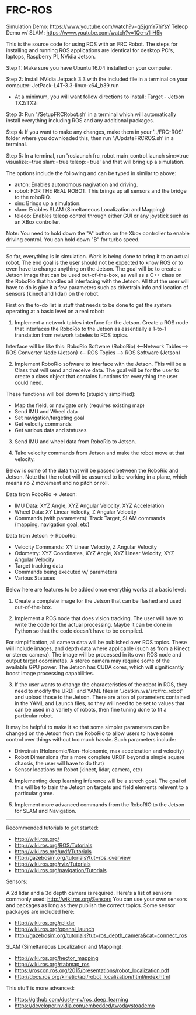 # FRC-ROS

Simulation Demo: https://www.youtube.com/watch?v=qSjgmY7hYsY
Teleop Demo w/ SLAM: https://www.youtube.com/watch?v=1Qe-s1liH5k

This is the source code for using ROS with an FRC Robot.
The steps for installing and running ROS applications are identical for desktop PC's, laptops, Raspberry PI, NVidia Jetson.

Step 1: Make sure you have Ubuntu 16.04 installed on your computer.

Step 2: Install NVidia Jetpack 3.3 with the included file in a terminal on your computer: JetPack-L4T-3.3-linux-x64_b39.run
- At a minimum, you will want follow directions to install: Target - Jetson TX2/TX2i

Step 3: Run './SetupFRCRobot.sh' in a terminal which will automatically install everything including ROS and any additional packages.

Step 4: If you want to make any changes, make them in your '../FRC-ROS' folder where you downloaded this, then run './UpdateFRCROS.sh' in a terminal.

Step 5: In a terminal, run 'roslaunch frc_robot main_control.launch sim:=true visualize:=true slam:=true teleop:=true' and that will bring up a simulation.

The options include the following and can be typed in similar to above:
- auton: Enables autonomous nagivation and driving.
- robot: FOR THE REAL ROBOT. This brings up all sensors and the bridge to the roboRIO.
- sim: Brings up a simulation.
- slam: Enables SLAM (Simeltaneous Localization and Mapping)
- teleop: Enables teleop control through either GUI or any joystick such as an XBox controller.

Note: You need to hold down the "A" button on the Xbox controller to enable driving control.
You can hold down "B" for turbo speed.





------------------------------------------------------------------------------------------------------------------------




So far, everything is in simulation. Work is being done to bring it to an actual robot.
The end goal is the user should not be expected to know ROS or to even have to change anything on the Jetson.
The goal will be to create a Jetson image that can be used out-of-the-box, as well as a C++ class on the RoboRio that handles all interfacing with the Jetson.
All that the user will have to do is give it a few parameters such as drivetrain info and location of sensors (kinect and lidar) on the robot.



First on the to-do list is stuff that needs to be done to get the system operating at a basic level on a real robot:

1) Implement a network tables interface for the Jetson.
Create a ROS node that interfaces the RoboRio to the Jetson as essentially a 1-to-1 translation from network tabeles to ROS topics.

Interface will be like this:
RoboRio Software (RoboRio) <--Network Tables--> ROS Converter Node (Jetson) <-- ROS Topics --> ROS Software (Jetson)

2) Implement RoboRio software to interface with the Jetson.
This will be a Class that will send and receive data.
The goal will be for the user to create a class object that contains functions for everything the user could need.

These functions will boil down to (stupidly simplified):
- Map the field, or navigate only (requires existing map)
- Send IMU and Wheel data
- Set navigation/targeting goal
- Get velocity commands
- Get various data and statuses

3) Send IMU and wheel data from RoboRio to Jetson.

4) Take velocity commands from Jetson and make the robot move at that velocity.




Below is some of the data that will be passed between the RoboRio and Jetson.
Note that the robot will be assumed to be working in a plane, which means no Z movement and no pitch or roll.

Data from RoboRio -> Jetson:
- IMU Data: XYZ Angle, XYZ Angular Velocity, XYZ Acceleration
- Wheel Data: XY Linear Velocity, Z Angular Velocity
- Commands (with parameters): Track Target, SLAM commands (mapping, navigation goal, etc)

Data from Jetson -> RoboRio:
- Velocity Commands: XY Linear Velocity, Z Angular Velocity
- Odometry: XYZ Coordinates, XYZ Angle, XYZ Linear Velocity, XYZ Angular Velocity
- Target tracking data
- Commands being executed w/ parameters
- Various Statuses




Below here are features to be added once everythig works at a basic level:

1) Create a complete image for the Jetson that can be flashed and used out-of-the-box.

2) Implement a ROS node that does vision tracking. The user will have to write the code for the actual processing.
Maybe it can be done in Python so that the code doesn't have to be compiled.

For simplification, all camera data will be published over ROS topics.
These will include images, and depth data where applicable (such as from a Kinect or stereo camera).
The image will be processed in its own ROS node and output target coordinates.
A stereo camera may require some of the available GPU power.
The Jetson has CUDA cores, which will significantly boost image processing capabilities.

3) If the user wants to change the characteristics of the robot in ROS, they need to modify the URDF and YAML files in './catkin_ws/src/frc_robot' and upload those to the Jetson.
There are a ton of parameters contained in the YAML and Launch files, so they will need to be set to values that can be used in a variety of robots, then fine tuning done to fit a particular robot.

It may be helpful to make it so that some simpler parameters can be changed on the Jetson from the RoboRio to allow users to have some control over things without too much hassle.
Such parameters include:
- Drivetrain (Holonomic/Non-Holonomic, max acceleration and velocity)
- Robot Dimensions (for a more complete URDF beyond a simple square chassis, the user will have to do that)
- Sensor locations on Robot (kinect, lidar, camera, etc)

4) Implementing deep learning inference will be a strech goal. The goal of this will be to train the Jetson on targets and field elements relevent to a particular game.

5) Implement more advanced commands from the RoboRIO to the Jetson for SLAM and Navigation.



------------------------------------------------------------------------------------------------------------------------



Recommended tutorials to get started:
- http://wiki.ros.org/
- http://wiki.ros.org/ROS/Tutorials
- http://wiki.ros.org/urdf/Tutorials
- http://gazebosim.org/tutorials?tut=ros_overview
- http://wiki.ros.org/rviz/Tutorials
- http://wiki.ros.org/navigation/Tutorials


Sensors:

A 2d lidar and a 3d depth camera is required. Here's a list of sensors commonly used: http://wiki.ros.org/Sensors
You can use your own sensors and packages as long as they publish the correct topics.
Some sensor packages are included here:
- http://wiki.ros.org/rplidar
- http://wiki.ros.org/openni_launch
- http://gazebosim.org/tutorials?tut=ros_depth_camera&cat=connect_ros


SLAM (Simeltaneous Localization and Mapping):

- http://wiki.ros.org/hector_mapping
- http://wiki.ros.org/rtabmap_ros
- https://roscon.ros.org/2015/presentations/robot_localization.pdf
- http://docs.ros.org/kinetic/api/robot_localization/html/index.html



This stuff is more advanced:
- https://github.com/dusty-nv/ros_deep_learning
- https://developer.nvidia.com/embedded/twodaystoademo

